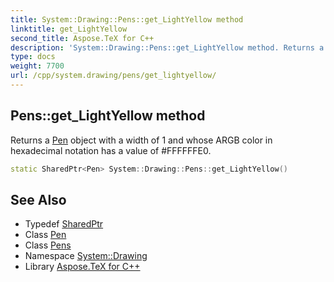 ```yaml
---
title: System::Drawing::Pens::get_LightYellow method
linktitle: get_LightYellow
second_title: Aspose.TeX for C++
description: 'System::Drawing::Pens::get_LightYellow method. Returns a Pen object with a width of 1 and whose ARGB color in hexadecimal notation has a value of #FFFFFFE0 in C++.'
type: docs
weight: 7700
url: /cpp/system.drawing/pens/get_lightyellow/
---
```

## Pens::get_LightYellow method


Returns a [Pen](../../pen/) object with a width of 1 and whose ARGB color in hexadecimal notation has a value of #FFFFFFE0.

```cpp
static SharedPtr<Pen> System::Drawing::Pens::get_LightYellow()
```

## See Also

* Typedef [SharedPtr](../../../system/sharedptr/)
* Class [Pen](../../pen/)
* Class [Pens](../)
* Namespace [System::Drawing](../../)
* Library [Aspose.TeX for C++](../../../)
